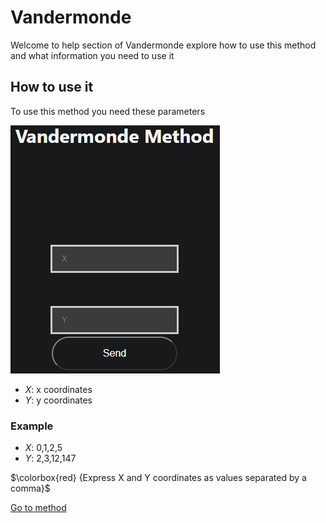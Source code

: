 # Vandermonde

Welcome to help section of Vandermonde explore how to use this method and what information you need to use it

## How to use it

To use this method you need these parameters

![Input](../../static/img/blog/vandermonde.png)

- $X$: x coordinates
- $Y$: y coordinates

### Example 

-   $X$: 0,1,2,5
-   $Y$: 2,3,12,147

$\colorbox{red} {Express X and Y coordinates as values separated by a comma}$


[Go to method](../../methods/interpolation/vandermonde)
